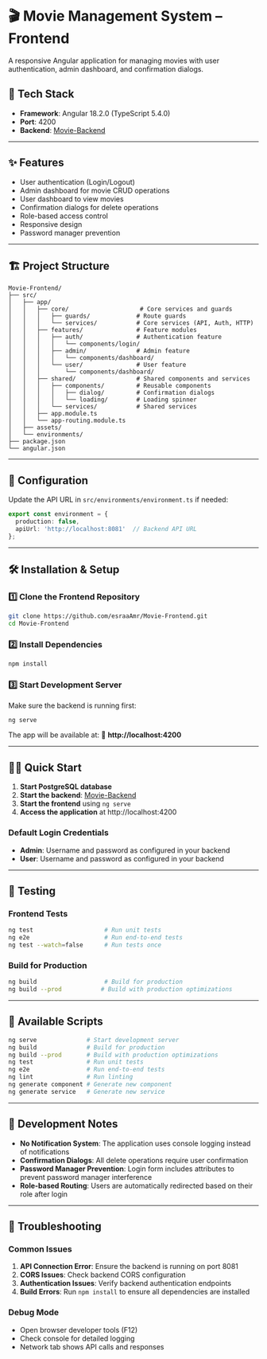 # 🎬 Movie Management System – Frontend

A responsive Angular application for managing movies with user authentication, admin dashboard, and confirmation dialogs.

## 🚀 Tech Stack
- **Framework**: Angular 18.2.0 (TypeScript 5.4.0)
- **Port**: 4200
- **Backend**: [Movie-Backend](https://github.com/esraaAmr/Movie-Backend)

---

## ✨ Features
- User authentication (Login/Logout)
- Admin dashboard for movie CRUD operations
- User dashboard to view movies
- Confirmation dialogs for delete operations
- Role-based access control
- Responsive design
- Password manager prevention

---

## 🏗️ Project Structure
```
Movie-Frontend/
├── src/
│   ├── app/
│   │   ├── core/                    # Core services and guards
│   │   │   ├── guards/             # Route guards
│   │   │   └── services/           # Core services (API, Auth, HTTP)
│   │   ├── features/               # Feature modules
│   │   │   ├── auth/               # Authentication feature
│   │   │   │   └── components/login/
│   │   │   ├── admin/              # Admin feature
│   │   │   │   └── components/dashboard/
│   │   │   └── user/               # User feature
│   │   │       └── components/dashboard/
│   │   ├── shared/                 # Shared components and services
│   │   │   ├── components/         # Reusable components
│   │   │   │   ├── dialog/         # Confirmation dialogs
│   │   │   │   └── loading/        # Loading spinner
│   │   │   └── services/           # Shared services
│   │   ├── app.module.ts
│   │   └── app-routing.module.ts
│   ├── assets/
│   └── environments/
├── package.json
└── angular.json
```

---

## 🔧 Configuration
Update the API URL in `src/environments/environment.ts` if needed:

```typescript
export const environment = {
  production: false,
  apiUrl: 'http://localhost:8081'  // Backend API URL
};
```

---

## 🛠️ Installation & Setup

### 1️⃣ Clone the Frontend Repository
```bash
git clone https://github.com/esraaAmr/Movie-Frontend.git
cd Movie-Frontend
```

### 2️⃣ Install Dependencies
```bash
npm install
```

### 3️⃣ Start Development Server
Make sure the backend is running first:
```bash
ng serve
```

The app will be available at:
🔗 **http://localhost:4200**

---

## 🏃‍♂️ Quick Start

1. **Start PostgreSQL database**
2. **Start the backend**: [Movie-Backend](https://github.com/esraaAmr/Movie-Backend)
3. **Start the frontend** using `ng serve`
4. **Access the application** at http://localhost:4200

### Default Login Credentials
- **Admin**: Username and password as configured in your backend
- **User**: Username and password as configured in your backend

---

## 🧪 Testing

### Frontend Tests
```bash
ng test                    # Run unit tests
ng e2e                     # Run end-to-end tests
ng test --watch=false      # Run tests once
```

### Build for Production
```bash
ng build                   # Build for production
ng build --prod           # Build with production optimizations
```

---

## 📝 Available Scripts

```bash
ng serve              # Start development server
ng build              # Build for production
ng build --prod       # Build with production optimizations
ng test               # Run unit tests
ng e2e                # Run end-to-end tests
ng lint               # Run linting
ng generate component # Generate new component
ng generate service   # Generate new service
```

---

## 🔧 Development Notes

- **No Notification System**: The application uses console logging instead of notifications
- **Confirmation Dialogs**: All delete operations require user confirmation
- **Password Manager Prevention**: Login form includes attributes to prevent password manager interference
- **Role-based Routing**: Users are automatically redirected based on their role after login

---

## 🐛 Troubleshooting

### Common Issues
1. **API Connection Error**: Ensure the backend is running on port 8081
2. **CORS Issues**: Check backend CORS configuration
3. **Authentication Issues**: Verify backend authentication endpoints
4. **Build Errors**: Run `npm install` to ensure all dependencies are installed

### Debug Mode
- Open browser developer tools (F12)
- Check console for detailed logging
- Network tab shows API calls and responses
